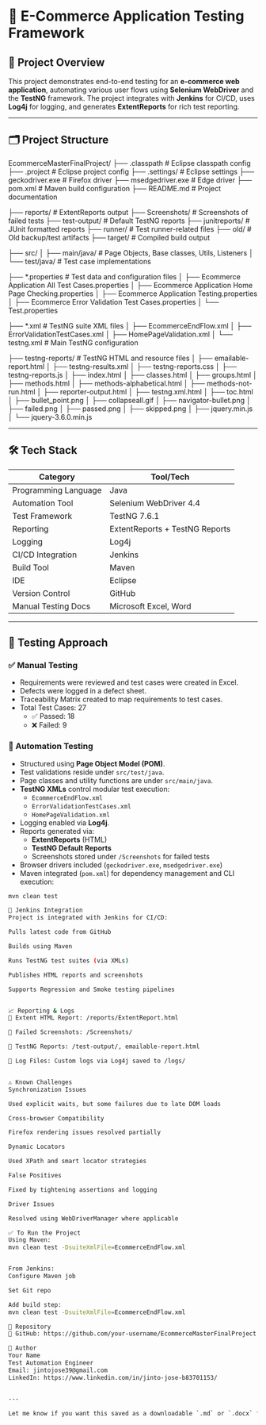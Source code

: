 # 🛒 E-Commerce Application Testing Framework

## 📌 Project Overview

This project demonstrates end-to-end testing for an **e-commerce web application**, automating various user flows using **Selenium WebDriver** and the **TestNG** framework. The project integrates with **Jenkins** for CI/CD, uses **Log4j** for logging, and generates **ExtentReports** for rich test reporting.

---

## 🗂️ Project Structure

EcommerceMasterFinalProject/
├── .classpath                     # Eclipse classpath config
├── .project                       # Eclipse project config
├── .settings/                     # Eclipse settings
├── geckodriver.exe                # Firefox driver
├── msedgedriver.exe              # Edge driver
├── pom.xml                        # Maven build configuration
├── README.md                      # Project documentation

├── reports/                       # ExtentReports output
├── Screenshots/                   # Screenshots of failed tests
├── test-output/                   # Default TestNG reports
├── junitreports/                  # JUnit formatted reports
├── runner/                        # Test runner-related files
├── old/                           # Old backup/test artifacts
├── target/                        # Compiled build output

├── src/
│   ├── main/java/                 # Page Objects, Base classes, Utils, Listeners
│   └── test/java/                 # Test case implementations

├── *.properties                   # Test data and configuration files
│   ├── Ecommerce Application All Test Cases.properties
│   ├── Ecommerce Application Home Page Checking.properties
│   ├── Ecommerce Application Testing.properties
│   ├── Ecommerce Error Validation Test Cases.properties
│   └── Test.properties

├── *.xml                          # TestNG suite XML files
│   ├── EcommerceEndFlow.xml
│   ├── ErrorValidationTestCases.xml
│   ├── HomePageValidation.xml
│   └── testng.xml                 # Main TestNG configuration

├── testng-reports/                # TestNG HTML and resource files
│   ├── emailable-report.html
│   ├── testng-results.xml
│   ├── testng-reports.css
│   ├── testng-reports.js
│   ├── index.html
│   ├── classes.html
│   ├── groups.html
│   ├── methods.html
│   ├── methods-alphabetical.html
│   ├── methods-not-run.html
│   ├── reporter-output.html
│   ├── testng.xml.html
│   ├── toc.html
│   ├── bullet_point.png
│   ├── collapseall.gif
│   ├── navigator-bullet.png
│   ├── failed.png
│   ├── passed.png
│   ├── skipped.png
│   ├── jquery.min.js
│   └── jquery-3.6.0.min.js



---

## 🛠️ Tech Stack

| Category              | Tool/Tech                          |
|-----------------------|------------------------------------|
| Programming Language  | Java                               |
| Automation Tool       | Selenium WebDriver 4.4             |
| Test Framework        | TestNG 7.6.1                       |
| Reporting             | ExtentReports + TestNG Reports     |
| Logging               | Log4j                              |
| CI/CD Integration     | Jenkins                            |
| Build Tool            | Maven                              |
| IDE                   | Eclipse                            |
| Version Control       | GitHub                             |
| Manual Testing Docs   | Microsoft Excel, Word              |

---

## 🧪 Testing Approach

### ✅ Manual Testing

- Requirements were reviewed and test cases were created in Excel.
- Defects were logged in a defect sheet.
- Traceability Matrix created to map requirements to test cases.
- Total Test Cases: 27  
  - ✅ Passed: 18  
  - ❌ Failed: 9

### 🤖 Automation Testing

- Structured using **Page Object Model (POM)**.
- Test validations reside under `src/test/java`.
- Page classes and utility functions are under `src/main/java`.
- **TestNG XMLs** control modular test execution:
  - `EcommerceEndFlow.xml`
  - `ErrorValidationTestCases.xml`
  - `HomePageValidation.xml`
- Logging enabled via **Log4j**.
- Reports generated via:
  - **ExtentReports** (HTML)
  - **TestNG Default Reports**
  - Screenshots stored under `/Screenshots` for failed tests
- Browser drivers included (`geckodriver.exe`, `msedgedriver.exe`)
- Maven integrated (`pom.xml`) for dependency management and CLI execution:
  
```bash
mvn clean test

🔁 Jenkins Integration
Project is integrated with Jenkins for CI/CD:

Pulls latest code from GitHub

Builds using Maven

Runs TestNG test suites (via XMLs)

Publishes HTML reports and screenshots

Supports Regression and Smoke testing pipelines


📈 Reporting & Logs
📄 Extent HTML Report: /reports/ExtentReport.html

📸 Failed Screenshots: /Screenshots/

🧾 TestNG Reports: /test-output/, emailable-report.html

📘 Log Files: Custom logs via Log4j saved to /logs/


⚠️ Known Challenges
Synchronization Issues

Used explicit waits, but some failures due to late DOM loads

Cross-browser Compatibility

Firefox rendering issues resolved partially

Dynamic Locators

Used XPath and smart locator strategies

False Positives

Fixed by tightening assertions and logging

Driver Issues

Resolved using WebDriverManager where applicable

✅ To Run the Project
Using Maven:
mvn clean test -DsuiteXmlFile=EcommerceEndFlow.xml


From Jenkins:
Configure Maven job

Set Git repo

Add build step:
mvn clean test -DsuiteXmlFile=EcommerceEndFlow.xml

🔗 Repository
📁 GitHub: https://github.com/your-username/EcommerceMasterFinalProject

📌 Author
Your Name
Test Automation Engineer
Email: jintojose39@gmail.com
LinkedIn: https://www.linkedin.com/in/jinto-jose-b83701153/


---

Let me know if you want this saved as a downloadable `.md` or `.docx` file, or tailored to any team/organization guidelines.
